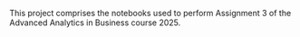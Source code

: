 This project comprises the notebooks used to perform Assignment 3 of the Advanced Analytics in Business course 2025. 
